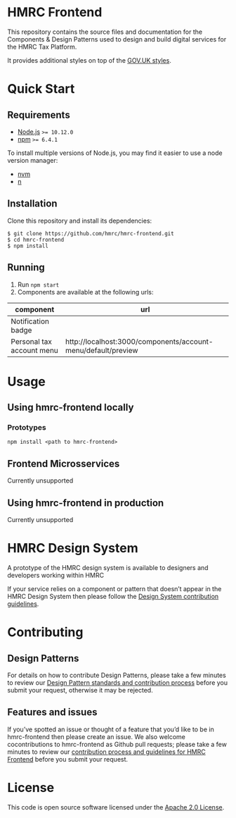 # HMRC Frontend

This repository contains the source files and documentation for the Components & Design Patterns used to design and build digital services for the HMRC Tax Platform.

It provides additional styles on top of the [GOV.UK styles](govuk-frontend).


# Quick Start

## Requirements

* [Node.js](https://nodejs.org/en/) `>= 10.12.0`
* [npm](https://www.npmjs.com/) `>= 6.4.1`

To install multiple versions of Node.js, you may find it easier to use a node version manager:

* [nvm](https://github.com/creationix/nvm)
* [n](https://github.com/tj/n)

## Installation

Clone this repository and install its dependencies:

```
$ git clone https://github.com/hmrc/hmrc-frontend.git
$ cd hmrc-frontend
$ npm install
```

## Running

1. Run `npm start`
2. Components are available at the following urls:

| component | url |
|-----------|-----|
| Notification badge | |
| Personal tax account menu  |http://localhost:3000/components/account-menu/default/preview |


# Usage

## Using hmrc-frontend locally

### Prototypes

`npm install <path to hmrc-frontend>`

## Frontend Microsservices

Currently unsupported

## Using hmrc-frontend in production

Currently unsupported

# HMRC Design System

A prototype of the HMRC design system is available to designers and developers working within HMRC

If your service relies on a component or pattern that doesn’t appear in the HMRC Design System then please follow the [Design System contribution guidelines](https://github.com/hmrc/assets-frontend/wiki/HMRC-Design-System#contributing-a-design-pattern).

# Contributing

## Design Patterns

For details on how to contribute Design Patterns, please take a few minutes to review our [Design Pattern standards and contribution process](https://github.com/hmrc/assets-frontend/wiki/HMRC-Design-System#contributing-a-design-pattern) before you submit your request, otherwise it may be rejected.

## Features and issues

If you’ve spotted an issue or thought of a feature that you’d like to be in hmrc-frontend then please create an issue. We also welcome cocontributions to hmrc-frontend as Github pull requests; please take a few minutes to review our [contribution process and guidelines for HMRC Frontend](CONTRIBUTING.md) before you submit your request.

# License

This code is open source software licensed under the [Apache 2.0 License]("http://www.apache.org/licenses/LICENSE-2.0.html").
